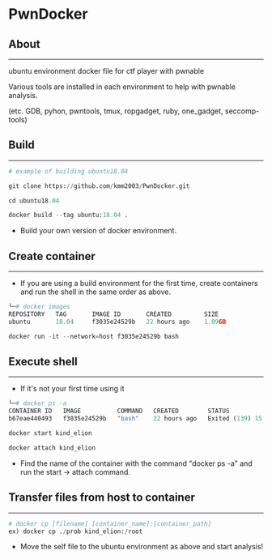 # PwnDocker

## About

---

ubuntu environment docker file for ctf player with pwnable

Various tools are installed in each environment to help with pwnable analysis.

(etc. GDB, pyhon, pwntools, tmux, ropgadget, ruby, one_gadget, seccomp-tools)

## Build

---

```python
# example of building ubuntu18.04

git clone https://github.com/kmm2003/PwnDocker.git

cd ubuntu18.04

docker build --tag ubuntu:18.04 .
```

- Build your own version of docker environment.

## Create container

---

- If you are using a build environment for the first time, create containers and run the shell in the same order as above.

```python
└─# docker images                                  
REPOSITORY   TAG       IMAGE ID       CREATED         SIZE
ubuntu       18.04     f3035e24529b   22 hours ago    1.09GB
```

```python
docker run -it --network=host f3035e24529b bash
```

## Execute shell

---

- If it's not your first time using it

```python
└─# docker ps -a                                   
CONTAINER ID   IMAGE          COMMAND   CREATED        STATUS                      PORTS     NAMES
b67eae440493   f3035e24529b   "bash"    22 hours ago   Exited (139) 15 hours ago             kind_elion
```

```python
docker start kind_elion

docker attach kind_elion
```

- Find the name of the container with the command "docker ps -a" and run the start → attach command.

## **Transfer files from host to container**

---

```python
# docker cp [filename] [container_name]:[container_path]
ex) docker cp ./prob kind_elion:/root
```

- Move the self file to the ubuntu environment as above and start analysis!